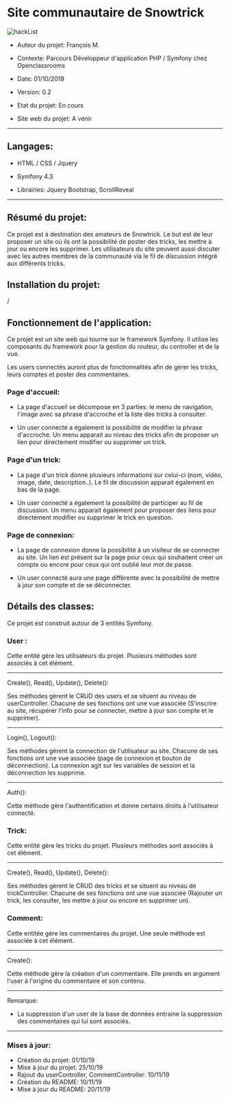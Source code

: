 # Site communautaire de Snowtrick



![hackList](https://www.abc-of-snowboarding.com/wp-content/uploads/2019/05/Snowboarding-Tricks.jpg)



* Auteur du projet: François M. 	
* Contexte: Parcours Développeur d'application PHP / Symfony chez Openclassrooms  	
* Date: 01/10/2019

* Version: 0.2
* Etat du projet: En cours
* Site web du projet: A venir


-----------------

## Langages:

* HTML / CSS / Jquery
* Symfony 4.3

* Librairies: Jquery Bootstrap, ScrollReveal

-----------------

## Résumé du projet:


Ce projet est à destination des amateurs de Snowtrick. Le but est de leur proposer un site où ils ont la possibilité de poster des tricks, les mettre à jour ou encore les supprimer. Les utilisateurs du site peuvent aussi discuter avec les autres membres de la communauté via le fil de discussion intégré aux différents tricks.


## Installation du projet:

/

## Fonctionnement de l'application:

Ce projet est un site web qui tourne sur le framework Symfony. Il utilise les composants du framework pour la gestion du routeur, du controller et de la vue. 

Les users connectés auront plus de fonctionnalités afin de gérer les tricks, leurs comptes et poster des commentaires.


### Page d'accueil:

- La page d'accueil se décompose en 3 parties: le menu de navigation, l'image avec sa phrase d'accroche et la liste des tricks à consulter.

- Un user connecté a également la possibilité de modifier la phrase d'accroche. Un menu apparait au niveau des tricks afin de proposer un lien pour directement modifier ou supprimer un trick.

### Page d'un trick:

- La page d'un trick donne plusieurs informations sur celui-ci (nom, vidéo, image, date, description..). Le fil de discussion apparait également en bas de la page.


- Un user connecté a également la possibilité de participer au fil de discussion. Un menu apparait également pour proposer des liens pour directement modifier ou supprimer le trick en question.

### Page de connexion:

- La page de connexion donne la possibilité à un visiteur de se connecter au site. Un lien est présent sur la page pour ceux qui souhaitent créer un compte ou encore pour ceux qui ont oublié leur mot de passe.

- Un user connecté aura une page différente avec la possibilité de mettre à jour son compte et de se déconnecter.


## Détails des classes:

Ce projet est construit autour de 3 entités Symfony.

### User :

Cette entité gère les utilisateurs du projet. Plusieurs méthodes sont associés à cet élément.

-----------------

Create(), Read(), Update(), Delete():

Ses méthodes gèrent le CRUD des users et se situent au niveau de userController. Chacune de ses fonctions ont une vue associée (S'inscrire au site, récupérer l'info pour se connecter, mettre à jour son compte et le supprimer).

-----------------

Login(), Logout():

Ses méthodes gèrent la connection de l'utilisateur au site. Chacune de ses fonctions ont une vue associée (page de connexion et bouton de déconnection). La connexion agit sur les variables de session et la déconnection les supprime.

-----------------

Auth():

Cette méthode gère l'authentification et donne certains droits à l'utilisateur connecté.


### Trick:

Cette entité gère les tricks du projet. Plusieurs méthodes sont associés à cet élément.

-----------------

Create(), Read(), Update(), Delete():

Ses méthodes gèrent le CRUD des tricks et se situent au niveau de trickController. Chacune de ses fonctions ont une vue associée (Rajouter un trick, les consulter, les mettre à jour ou encore en supprimer un).


### Comment:

Cette entitée gère les commentaires du projet. Une seule méthode est associée à cet élément.

-----------------

Create():

Cette méthode gère la création d'un commentaire. Elle prends en argument l'user à l'origine du commentaire et son contenu.

-----------------

Remarque:

- La suppression d'un user de la base de données entraine la suppression des commentaires qui lui sont associés.


-----------------

### Mises à jour:

- Création du projet: 01/10/19
- Mise à jour du projet: 25/10/19
- Rajout du userController, CommentController: 10/11/19
- Création du README: 10/11/19
- Mise à jour du README: 20/11/19

